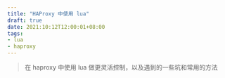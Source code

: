 ```yaml
---
title: "HAProxy 中使用 lua"
draft: true
date: 2021:10:12T12:00:01+08:00
tags:
- lua
- haproxy
---
```


> 在 haproxy 中使用 lua 做更灵活控制，以及遇到的一些坑和常用的方法
